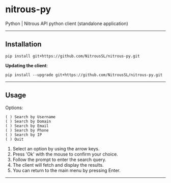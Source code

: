 # nitrous-py
Python | Nitrous API python client (standalone application)

---

## Installation
```
pip install git+https://github.com/NitrousSL/nitrous-py.git
```

**Updating the client**:
```
pip install --upgrade git+https://github.com/NitrousSL/nitrous-py.git
```

---

## Usage

Options:

```
( ) Search by Username
( ) Search by Domain
( ) Search by Email
( ) Search by Phone
( ) Search by IP
( ) Quit
```
1. Select an option by using the arrow keys.
2. Press 'Ok' with the mouse to confirm your choice.
3. Follow the prompt to enter the search query.
4. The client will fetch and display the results.
5. You can return to the main menu by pressing Enter.

---
